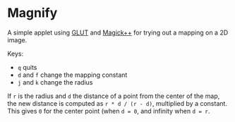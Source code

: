 # Magnify

A simple applet using [GLUT](http://freeglut.sourceforge.net/)
and [Magick++](https://imagemagick.org/Magick++/) for trying out a
mapping on a 2D image.

Keys:

- `q` quits
- `d` and `f` change the mapping constant
- `j` and `k` change the radius

If `r` is the radius and `d` the distance of a point from the center of the map,
the new distance is computed as `r * d / (r - d)`, multiplied by a constant.
This gives `0` for the center point (when `d = 0`, and infinity when `d = r`.

